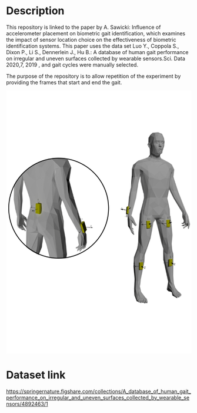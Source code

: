 
# Description

This repository is linked to the paper by A. Sawicki: Influence of accelerometer placement on biometric gait identification, which examines the impact of sensor location choice on the effectiveness of biometric identification systems. This paper uses the data set Luo Y., Coppola S., Dixon P., Li S., Dennerlein J., Hu B.: A database of human gait performance on irregular and uneven surfaces collected by wearable sensors.Sci. Data 2020,7, 2019 , and gait cycles were manually selected.

The purpose of the repository is to allow repetition of the experiment by providing the frames that start and end the gait.

<img src="./sensor_placement.svg">



# Dataset link
https://springernature.figshare.com/collections/A_database_of_human_gait_performance_on_irregular_and_uneven_surfaces_collected_by_wearable_sensors/4892463/1